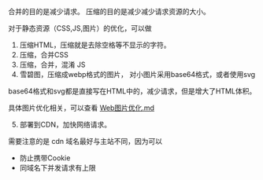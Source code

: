 合并的目的是减少请求。
压缩的目的是减少减少请求资源的大小。

对于静态资源（CSS,JS,图片）的优化，可以做

1. 压缩HTML，压缩就是去除空格等不显示的字符。
2. 压缩，合并CSS
3. 压缩，合并，混淆 JS
4. 雪碧图，压缩成webp格式的图片，
对小图片采用base64格式，或者使用svg

base64格式和svg都是直接写在HTML中的，减少请求，但是增大了HTML体积。

具体图片优化相关，可以查看 [Web图片优化.md](./Web图片优化.md)

5. 部署到CDN，加快网络请求。

需要注意的是 cdn 域名最好与主站不同，因为可以
- 防止携带Cookie
- 同域名下并发请求有上限